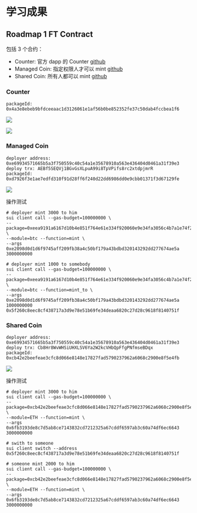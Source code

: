 # 学习成果

## Roadmap 1 FT Contract

包括 3 个合约：

* Counter: 官方 dapp 的 Counter [github](https://github.com/dgu0323/sui_homework/tree/main/hello)
* Managed Coin: 指定权限人才可以 mint [github](https://github.com/dgu0323/sui_homework/tree/main/managed_coin)
* Shared Coin: 所有人都可以 mint [github](https://github.com/dgu0323/sui_homework/tree/main/shared_coin)

### Counter

```
packageId: 0x4a3e8ebeb9bfdceeaac1d3126061e1af56b0be852352fe37c50dab4fccbea1f6
```

![](https://james-01-1256894360.cos.ap-beijing.myqcloud.com/2024-02-14-033939.png)

![](https://james-01-1256894360.cos.ap-beijing.myqcloud.com/2024-02-14-034106.png)

### Managed Coin

````
deployer address: 0xe69934571665b5a3f750559c40c54a1e35678910a563e436404d0461a31f39e3
deploy trx: AEBf5SEQVj1BGvGsXLpuA99i8TpVPifs8rc2xtdpjmrR
packageId: 0xd7926f3e1ae7edfd310f91d28ff6f240d22dd6986dd0e9cbb01371f3d67129fe
````

![](https://james-01-1256894360.cos.ap-beijing.myqcloud.com/2024-02-16-122636.png)

操作测试

```
# deployer mint 3000 to him
sui client call --gas-budget=100000000 \
--package=0xeea9191a6167d10b4e851f764e61e334f920060e9e34fa3056c4b7a1e74f2632 \
--module=btc --function=mint \
--args 0xe2098d0d1d6f9745aff209fb38a4c50bf179a43bdbd320143292dd277674ae5a 3000000000

# deployer mint 1000 to somebody
sui client call --gas-budget=100000000 \
--package=0xeea9191a6167d10b4e851f764e61e334f920060e9e34fa3056c4b7a1e74f2632 \
--module=btc --function=mint_to \
--args 0xe2098d0d1d6f9745aff209fb38a4c50bf179a43bdbd320143292dd277674ae5a 1000000000 0x5f260c8eec8cf438717a3d9e78e51b69fe34deaa6820c27d28c9618f8140751f
```

### Shared Coin

```
deployer address: 0xe69934571665b5a3f750559c40c54a1e35678910a563e436404d0461a31f39e3
deploy trx: Cb8Hr8WvWHSiUHXLSV6Ya2W2kcVHbQpFfgPNfmseBDqx
packageId: 0xcb42e2beefeae3cfc8d066e8148e17827fad5790237962a6068c2900e8f5e4fb
```

![](https://james-01-1256894360.cos.ap-beijing.myqcloud.com/2024-02-16-131731.png)

操作测试

```
# deployer mint 3000 to him
sui client call --gas-budget=100000000 \
--package=0xcb42e2beefeae3cfc8d066e8148e17827fad5790237962a6068c2900e8f5e4fb \
--module=ETH --function=mint \
--args 0x6fb3193de8c7d5ab8ce7143832cd7212325a67cddf6597ab3c60a74df6ec6643 3000000000

# swith to someone
sui client switch --address 0x5f260c8eec8cf438717a3d9e78e51b69fe34deaa6820c27d28c9618f8140751f

# someone mint 2000 to him
sui client call --gas-budget=100000000 \
--package=0xcb42e2beefeae3cfc8d066e8148e17827fad5790237962a6068c2900e8f5e4fb \
--module=ETH --function=mint \
--args 0x6fb3193de8c7d5ab8ce7143832cd7212325a67cddf6597ab3c60a74df6ec6643 3000000000
```

